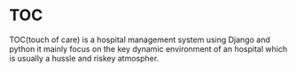 # TOC
TOC(touch of care) is a hospital management system using Django and python
it mainly focus on the key dynamic environment of an hospital which is usually a hussle and riskey atmospher.
